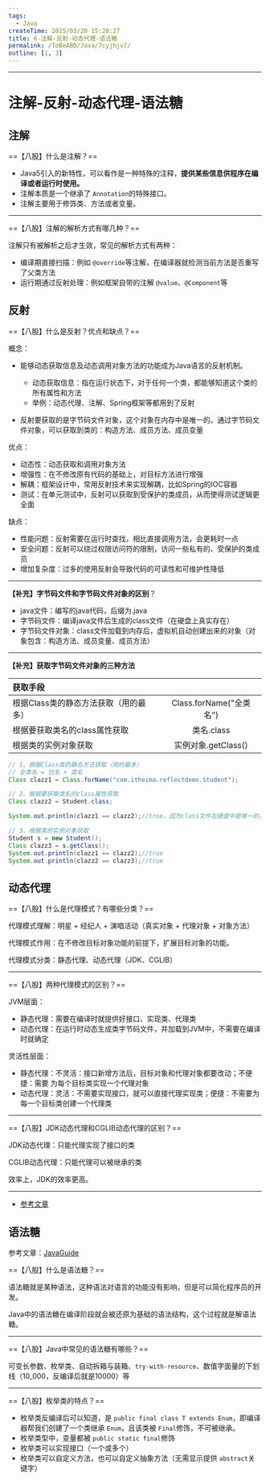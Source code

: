 ```yaml
---
tags:
  - Java
createTime: 2025/03/20 15:28:27
title: 6-注解-反射-动态代理-语法糖
permalink: /ToBeABD/Java/7cyjhjv7/
outline: [1, 3]
---
```

---



# 注解-反射-动态代理-语法糖

## 注解

==【八股】什么是注解？==

- Java5引入的新特性，可以看作是一种特殊的注释，**提供某些信息供程序在编译或者运行时使用。**
- 注解本质是一个继承了 `Annotation`的特殊接口。
- 注解主要用于修饰类、方法或者变量。

---

==【八股】注解的解析方式有哪几种？==

注解只有被解析之后才生效，常见的解析方式有两种：

- 编译期直接扫描：例如 `@override`等注解，在编译器就检测当前方法是否重写了父类方法
- 运行期通过反射处理：例如框架自带的注解 `@value`、`@Component`等

## 反射

==【八股】什么是反射？优点和缺点？==

概念：

- 能够动态获取信息及动态调用对象方法的功能成为Java语言的反射机制。

  - 动态获取信息：指在运行状态下，对于任何一个类，都能够知道这个类的所有属性和方法
  - 举例：动态代理、注解、Spring框架等都用到了反射
- 反射要获取的是字节码文件对象，这个对象在内存中是唯一的。通过字节码文件对象，可以获取到类的：构造方法、成员方法、成员变量

优点：

- 动态性：动态获取和调用对象方法
- 增强性：在不修改原有代码的基础上，对目标方法进行增强
- 解耦：框架设计中，常用反射技术来实现解耦，比如Spring的IOC容器
- 测试：在单元测试中，反射可以获取到受保护的类成员，从而使得测试逻辑更全面

缺点：

- 性能问题：反射需要在运行时查找，相比直接调用方法，会更耗时一点
- 安全问题：反射可以绕过权限访问符的限制，访问一些私有的、受保护的类成员
- 增加复杂度：过多的使用反射会导致代码的可读性和可维护性降低

---

**【补充】字节码文件和字节码文件对象的区别**？

- java文件：编写的java代码，后缀为.java
- 字节码文件：编译java文件后生成的class文件（在硬盘上真实存在）
- 字节码文件对象：class文件加载到内存后，虚拟机自动创建出来的对象（对象包含：构造方法、成员变量、成员方法）

---

**【补充】获取字节码文件对象的三种方法**

| 获取手段                              |                        |
| :------------------------------------ | :---------------------: |
| 根据Class类的静态方法获取（用的最多） | Class.forName("全类名") |
| 根据要获取类名的class属性获取         |       类名.class       |
| 根据类的实例对象获取                  |   实例对象.getClass()   |

```java
// 1、根据Class类的静态方法获取（用的最多）
// 全类名 = 包名 + 类名
Class clazz1 = Class.forName("com.itheima.reflectdemo.Student");

// 2、根据要获取类名的class属性获取
Class clazz2 = Student.class;

System.out.println(clazz1 == clazz2);//true，因为class文件在硬盘中是唯一的，所以，当这个文件加载到内存之后产生的对象也是唯一的

// 3、根据类的实例对象获取
Student s = new Student();
Class clazz3 = s.getClass();
System.out.println(clazz1 == clazz2);//true
System.out.println(clazz2 == clazz3);//true
```

## 动态代理

==【八股】什么是代理模式？有哪些分类？==

代理模式理解：明星 + 经纪人 + 演唱活动（真实对象 + 代理对象 + 对象方法）

代理模式作用：在不修改目标对象功能的前提下，扩展目标对象的功能。

代理模式分类：静态代理、动态代理（JDK、CGLIB）

---

==【八股】两种代理模式的区别？==

JVM层面：

- 静态代理：需要在编译时就提供好接口、实现类、代理类
- 动态代理：在运行时动态生成类字节码文件，并加载到JVM中，不需要在编译时就确定

灵活性层面：

- 静态代理：不灵活：接口新增方法后，目标对象和代理对象都要改动；不便捷：需要 为每个目标类实现一个代理对象
- 动态代理：灵活：不需要实现接口，就可以直接代理实现类；便捷：不需要为每一个目标类创建一个代理类

---

==【八股】JDK动态代理和CGLIB动态代理的区别？==

JDK动态代理：只能代理实现了接口的类

CGLIB动态代理：只能代理可以被继承的类

效率上，JDK的效率更高。

---

- [参考文章](https://javaguide.cn/java/basis/proxy.html#_1-%E4%BB%A3%E7%90%86%E6%A8%A1%E5%BC%8F)

## 语法糖

参考文章：[JavaGuide](https://javaguide.cn/java/basis/syntactic-sugar.html)

==【八股】什么是语法糖？==

语法糖就是某种语法，这种语法对语言的功能没有影响，但是可以简化程序员的开发。

Java中的语法糖在编译阶段就会被还原为基础的语法结构，这个过程就是解语法糖。

---

==【八股】Java中常见的语法糖有哪些？==

可变长参数、枚举类、自动拆箱与装箱、`try-with-resource`、数值字面量的下划线（10_000，反编译后就是10000）等

---

==【八股】枚举类的特点？==

- 枚举类反编译后可以知道，是 `public final class T extends Enum`，即编译器帮我们创建了一个类继承 `Enum`，且该类被 `Final`修饰，不可被继承。
- 枚举类型中，变量都被 `public static final`修饰
- 枚举类可以实现接口（一个或多个）
- 枚举类可以自定义方法，也可以自定义抽象方法（无需显示提供 `abstract`关键字）
